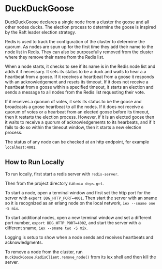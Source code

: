 # DuckDuckGoose

DuckDuckGoose declares a single node from a cluster the goose and all other nodes ducks. The election process to determine the goose is inspired by the Raft leader election strategy.

Redis is used to track the configuration of the cluster to determine the quorum. As nodes are spun up for the first time they add their name to the node list in Redis. They can also be purposefully removed from the cluster where they remove their name from the Redis list.

When a node starts, it checks to see if its name is in the Redis node list and adds it if necessary. It sets its status to be a duck and waits to hear a a heartbeat from a goose. If it receives a heartbeat from a goose it responds with an acknowledgement and resets its timeout. If it does not receive a heartbeat from a goose within a specified timeout, it starts an election and sends a message to all nodes from the Redis list requesting their vote.

If it receives a quorum of votes, it sets its status to be the goose and broadcasts a goose heartbeat to all the nodes. If it does not receive a quorum of votes or a hearbeat from an elected goose before its timeout, then it restarts the election process. However, if it is an elected goose then it waits to receive a quorum of acknowledgements to its hearbeats, and if it fails to do so within the timeout window, then it starts a new election process.

The status of any node can be checked at an http endpoint, for example `localhost:4001`.


## How to Run Locally

To run locally, first start a redis server with `redis-server`.

Then from the project directory run `mix deps.get`.

To start a node, open a terminal window and first set the http port for the server with `export DDG_HTTP_PORT=4001`. Then start the server with an sname so it is recognized as an erlang node on the local network, `iex --sname one -S mix`.

To start additional nodes, open a new terminal window and set a different port number, `export DDG_HTTP_PORT=4002`, and start the server with a different sname, `iex --sname two -S mix`.

Logging is setup to show when a node sends and receives heartbeats and acknowledgments.

To remove a node from the cluster, run `DuckDuckGoose.RedisClient.remove_node()` from its iex shell and then kill the server.

